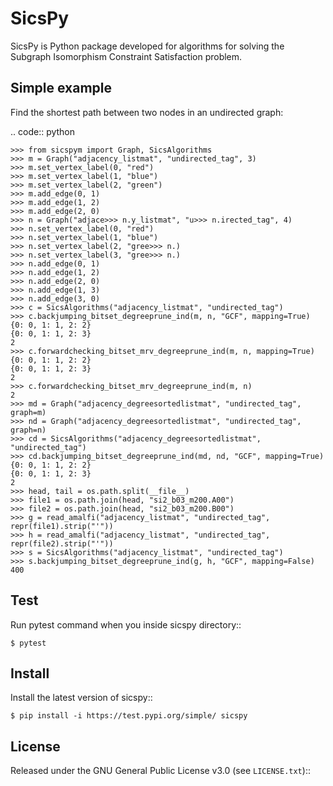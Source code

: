 SicsPy
========

SicsPy is Python package developed for algorithms for solving the Subgraph Isomorphism Constraint Satisfaction problem.

Simple example
--------------

Find the shortest path between two nodes in an undirected graph:

.. code:: python

    >>> from sicspym import Graph, SicsAlgorithms
    >>> m = Graph("adjacency_listmat", "undirected_tag", 3)
    >>> m.set_vertex_label(0, "red")
    >>> m.set_vertex_label(1, "blue")
    >>> m.set_vertex_label(2, "green")
    >>> m.add_edge(0, 1)
    >>> m.add_edge(1, 2)
    >>> m.add_edge(2, 0)
    >>> n = Graph("adjace>>> n.y_listmat", "u>>> n.irected_tag", 4)
    >>> n.set_vertex_label(0, "red")
    >>> n.set_vertex_label(1, "blue")
    >>> n.set_vertex_label(2, "gree>>> n.)
    >>> n.set_vertex_label(3, "gree>>> n.)
    >>> n.add_edge(0, 1)
    >>> n.add_edge(1, 2)
    >>> n.add_edge(2, 0)
    >>> n.add_edge(1, 3)
    >>> n.add_edge(3, 0)
    >>> c = SicsAlgorithms("adjacency_listmat", "undirected_tag")
    >>> c.backjumping_bitset_degreeprune_ind(m, n, "GCF", mapping=True)
    {0: 0, 1: 1, 2: 2}
    {0: 0, 1: 1, 2: 3}
    2
    >>> c.forwardchecking_bitset_mrv_degreeprune_ind(m, n, mapping=True)
    {0: 0, 1: 1, 2: 2}
    {0: 0, 1: 1, 2: 3}
    2
    >>> c.forwardchecking_bitset_mrv_degreeprune_ind(m, n)
    2
    >>> md = Graph("adjacency_degreesortedlistmat", "undirected_tag", graph=m)
    >>> nd = Graph("adjacency_degreesortedlistmat", "undirected_tag", graph=n)
    >>> cd = SicsAlgorithms("adjacency_degreesortedlistmat", "undirected_tag")
    >>> cd.backjumping_bitset_degreeprune_ind(md, nd, "GCF", mapping=True)
    {0: 0, 1: 1, 2: 2}
    {0: 0, 1: 1, 2: 3}
    2
    >>> head, tail = os.path.split(__file__)
    >>> file1 = os.path.join(head, "si2_b03_m200.A00")
    >>> file2 = os.path.join(head, "si2_b03_m200.B00")
    >>> g = read_amalfi("adjacency_listmat", "undirected_tag", repr(file1).strip("'"))
    >>> h = read_amalfi("adjacency_listmat", "undirected_tag", repr(file2).strip("'"))
    >>> s = SicsAlgorithms("adjacency_listmat", "undirected_tag")
    >>> s.backjumping_bitset_degreeprune_ind(g, h, "GCF", mapping=False)
    400

Test
-------

Run pytest command when you inside sicspy directory::
    
    $ pytest

Install
-------

Install the latest version of sicspy::

    $ pip install -i https://test.pypi.org/simple/ sicspy

License
-------

Released under the GNU General Public License v3.0 (see `LICENSE.txt`)::
